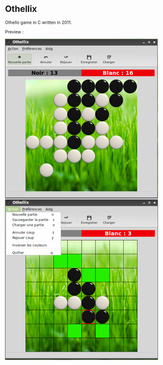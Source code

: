 # Othellix
Othello game in C written in 2011.

Preview : 

![Screenshot 1](/screens/othellix_screenshot2.png)
![Screenshot 2](/screens/othellix_screenshot3.png)
